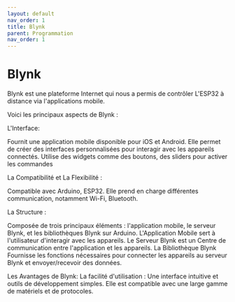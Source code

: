 ```yaml
---
layout: default
nav_order: 1
title: Blynk
parent: Programmation
nav_order: 1
---
```

# Blynk

Blynk est une plateforme Internet qui nous a permis de contrôler L'ESP32 à distance via l'applications mobile. 

Voici les principaux aspects de Blynk :

L'Interface:

Fournit une application mobile disponible pour iOS et Android.
Elle permet de créer des interfaces personnalisées pour interagir avec les appareils connectés.
Utilise des widgets comme des boutons, des sliders pour activer les commandes

La Compatibilité et La Flexibilité :

Compatible avec Arduino, ESP32. Elle prend en charge différentes communication, notamment Wi-Fi, Bluetooth.


La Structure :

Composée de trois principaux éléments : l'application mobile, le serveur Blynk, et les bibliothèques Blynk sur Arduino.
L'Application Mobile sert à  l'utilisateur d'interagir avec les appareils.
Le Serveur Blynk est un Centre de communication entre l'application et les appareils. 
La Bibliothèque Blynk Fournisse les fonctions nécessaires pour connecter les appareils au serveur Blynk et envoyer/recevoir des données.


Les Avantages de Blynk:
La facilité d'utilisation : Une interface intuitive et outils de développement simples. Elle est compatible avec une large gamme de matériels et de protocoles.



